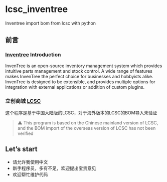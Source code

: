 # lcsc_inventree
Inventree import bom from lcsc with python

## 前言
### [Inventree](https://inventree.org/) Introduction
InvenTree is an open-source inventory management system which provides intuitive parts management and stock control. A wide range of features makes InvenTree the perfect choice for businesses and hobbyists alike. InvenTree is designed to be extensible, and provides multiple options for integration with external applications or addition of custom plugins.

### 立创商城 [LCSC](https://www.szlcsc.com/)

这个程序是基于中国大陆版的LCSC，对于海外版本的LCSC的BOM导入未验证
> :warning: This program is based on the Chinese mainland version of LCSC, and the BOM import of the overseas version of LCSC has not been verified

## Let’s start
* 请允许我使用中文
* 新手程序员，多有不足，欢迎提出宝贵意见
* 欢迎帮忙维护代码
